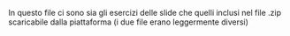 In questo file ci sono sia gli esercizi delle slide che quelli inclusi nel file .zip scaricabile dalla piattaforma (i due file erano leggermente diversi)